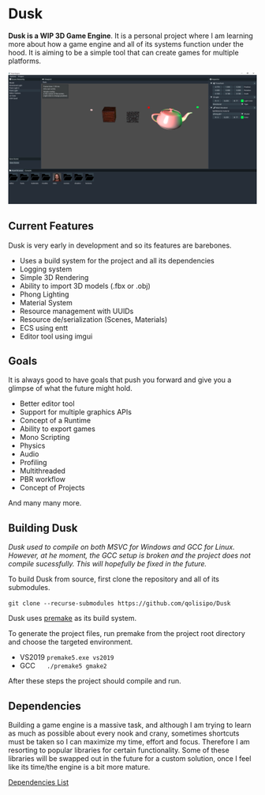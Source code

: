 # Dusk

**Dusk is a WIP 3D Game Engine**. It is a personal project where I am learning more about how a game engine and all of its systems function under the hood. It is aiming to be a simple tool that can create games for multiple platforms.

<p align="center">
<img src="images/dusk_windows.png">
</p>

## Current Features

Dusk is very early in development and so its features are barebones.

- Uses a build system for the project and all its dependencies
- Logging system
- Simple 3D Rendering
- Ability to import 3D models (.fbx or .obj)
- Phong Lighting
- Material System
- Resource management with UUIDs
- Resource de/serialization (Scenes, Materials) 
- ECS using entt
- Editor tool using imgui

## Goals

It is always good to have goals that push you forward and give you a glimpse of what the future might hold.

- Better editor tool
- Support for multiple graphics APIs
- Concept of a Runtime
- Ability to export games
- Mono Scripting
- Physics
- Audio
- Profiling
- Multithreaded
- PBR workflow
- Concept of Projects

And many many more.

## Building Dusk

*Dusk used to compile on both MSVC for Windows and GCC for Linux. However, at he moment, the GCC setup is broken and the project does not compile sucessfully. This will hopefully be fixed in the future.*

To build Dusk from source, first clone the repository and all of its submodules.

`git clone --recurse-submodules https://github.com/qolisipo/Dusk`<br>

Dusk uses [premake](https://premake.github.io/) as its build system.<br>

To generate the project files, run premake from the project root directory and choose the targeted environment.

- VS2019 `premake5.exe vs2019`
- GCC &nbsp;&nbsp;&nbsp;&nbsp; `./premake5 gmake2`

After these steps the project should compile and run.

## Dependencies

Building a game engine is a massive task, and although I am trying to learn as much as possible about every nook and crany, sometimes shortcuts must be taken so I can maximize my time, effort and focus. Therefore I am resorting to popular libraries for certain functionality.
Some of these libraries will be swapped out in the future for a custom solution, once I feel like its time/the engine is a bit more mature.

[Dependencies List](https://github.com/qolisipo/Dusk/blob/main/DEPENDENCIES.md)
